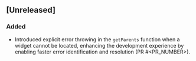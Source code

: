 ## [Unreleased]

### Added

-   Introduced explicit error throwing in the `getParents` function when a widget cannot be located, enhancing the
    development experience by enabling faster error identification and resolution (PR #<PR_NUMBER>).
